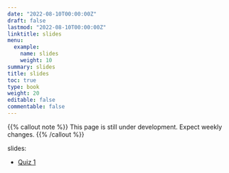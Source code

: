 ```yaml
---
date: "2022-08-10T00:00:00Z"
draft: false
lastmod: "2022-08-10T00:00:00Z"
linktitle: slides
menu:
  example:
    name: slides
    weight: 10
summary: slides
title: slides
toc: true
type: book
weight: 20
editable: false
commentable: false
---
```


{{% callout note %}} This page is still under development. Expect weekly changes. {{% /callout %}}

slides:

- [Quiz 1]()